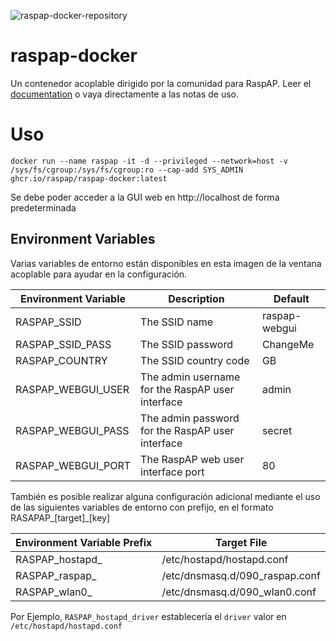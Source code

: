![raspap-docker-repository](https://github.com/RaspAP/raspap-docker/assets/229399/c055fa68-ec85-4eb8-9bd2-4f793744bbfc)

# raspap-docker
Un contenedor acoplable dirigido por la comunidad para RaspAP. Leer el [documentation](https://docs.raspap.com/docker/) o vaya directamente a las notas de uso.

# Uso
```
docker run --name raspap -it -d --privileged --network=host -v /sys/fs/cgroup:/sys/fs/cgroup:ro --cap-add SYS_ADMIN ghcr.io/raspap/raspap-docker:latest
```
Se debe poder acceder a la GUI web en http://localhost de forma predeterminada

## Environment Variables
Varias variables de entorno están disponibles en esta imagen de la ventana acoplable para ayudar en la configuración.

| Environment Variable   | Description                                      | Default       |
|------------------------|--------------------------------------------------|---------------|
| RASPAP_SSID            | The SSID name                                    | raspap-webgui |
| RASPAP_SSID_PASS       | The SSID password                                | ChangeMe      |
| RASPAP_COUNTRY         | The SSID country code                            | GB            |
| RASPAP_WEBGUI_USER     | The admin username for the RaspAP user interface | admin         |
| RASPAP_WEBGUI_PASS     | The admin password for the RaspAP user interface | secret        |
| RASPAP_WEBGUI_PORT     | The RaspAP web user interface port               | 80            |

También es posible realizar alguna configuración adicional mediante el uso de las siguientes variables de entorno con prefijo, en el formato RASAPAP_\[target]_\[key]

| Environment Variable Prefix | Target File                    |
|-----------------------------|--------------------------------|
| RASPAP_hostapd_             | /etc/hostapd/hostapd.conf      |
| RASPAP_raspap_              | /etc/dnsmasq.d/090_raspap.conf |
| RASPAP_wlan0_               | /etc/dnsmasq.d/090_wlan0.conf  |

Por Ejemplo, `RASPAP_hostapd_driver` establecería el `driver` valor en `/etc/hostapd/hostapd.conf`
